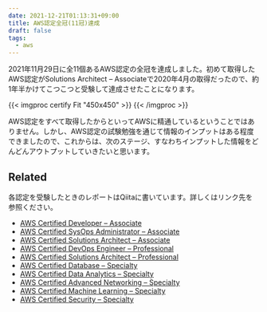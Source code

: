 ```yaml
---
date: 2021-12-21T01:13:31+09:00
title: AWS認定全冠(11冠)達成
draft: false
tags:
  - aws
---
```


2021年11月29日に全11個あるAWS認定の全冠を達成しました。初めて取得したAWS認定がSolutions Architect – Associateで2020年4月の取得だったので、約1年半かけてこつこつと受験して達成させたことになります。

{{< imgproc certify Fit "450x450" >}}
{{< /imgproc >}}

AWS認定をすべて取得したからといってAWSに精通しているということではありません。しかし、AWS認定の試験勉強を通じて情報のインプットはある程度できましたので、これからは、次のステージ、すなわちインプットした情報をどんどんアウトプットしていきたいと思います。

## Related

各認定を受験したときのレポートはQiitaに書いています。詳しくはリンク先を参照ください。

- [AWS Certified Developer – Associate](https://qiita.com/kiyo27/items/016e1e635e08e6054d60)
- [AWS Certified SysOps Administrator – Associate](https://qiita.com/kiyo27/items/a97f833c6b0e87e196a9)
- [AWS Certified Solutions Architect – Associate](https://qiita.com/kiyo27/items/cda4faa2f97509fb2670)
- [AWS Certified DevOps Engineer – Professional](https://qiita.com/kiyo27/items/4b112f4da65aac8d3544)
- [AWS Certified Solutions Architect – Professional](https://qiita.com/kiyo27/items/88ef03ecff7bcb2771c3)
- [AWS Certified Database – Specialty](https://qiita.com/kiyo27/items/35744d019e98a9fc0f1b)
- [AWS Certified Data Analytics – Specialty](https://qiita.com/kiyo27/items/3db754cdfe3c4a82317f)
- [AWS Certified Advanced Networking – Specialty](https://qiita.com/kiyo27/items/9be114afae4817c860be)
- [AWS Certified Machine Learning – Specialty](https://qiita.com/kiyo27/items/fc9a9cfa8a55742ca2e2)
- [AWS Certified Security – Specialty](https://qiita.com/kiyo27/items/7d2e7d06c5016fe1df39)
